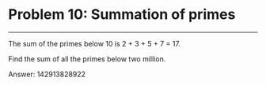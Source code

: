 # Problem 10: Summation of primes
-----
The sum of the primes below 10 is 2 + 3 + 5 + 7 = 17.

Find the sum of all the primes below two million.


Answer: 142913828922
